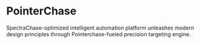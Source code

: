 # PointerChase
SpectraChase-optimized intelligent automation platform unleashes modern design principles through Pointerchase-fueled precision targeting engine.
